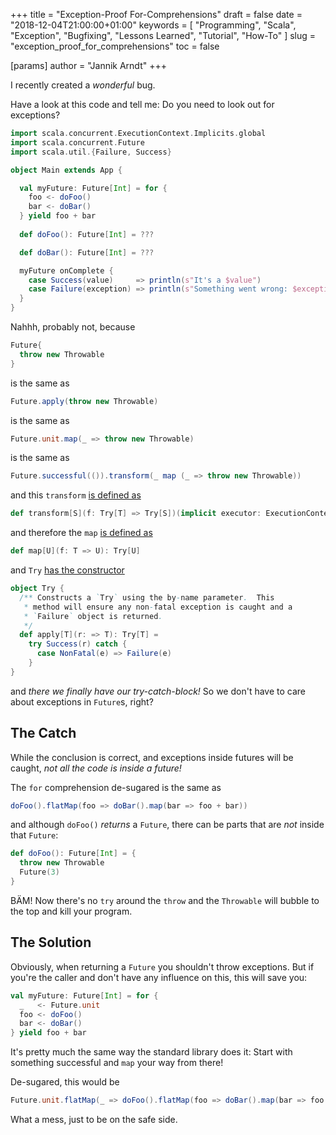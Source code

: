 +++
title = "Exception-Proof For-Comprehensions"
draft = false
date = "2018-12-04T21:00:00+01:00"
keywords = [ "Programming", "Scala", "Exception", "Bugfixing", "Lessons Learned", "Tutorial", "How-To" ]
slug = "exception_proof_for_comprehensions"
toc = false

[params]
  author = "Jannik Arndt"
+++

I recently created a _wonderful_ bug.

<!--more-->

Have a look at this code and tell me: Do you need to look out for exceptions?

```scala
import scala.concurrent.ExecutionContext.Implicits.global
import scala.concurrent.Future
import scala.util.{Failure, Success}

object Main extends App {

  val myFuture: Future[Int] = for {
    foo <- doFoo()
    bar <- doBar()
  } yield foo + bar
  
  def doFoo(): Future[Int] = ???

  def doBar(): Future[Int] = ???

  myFuture onComplete {
    case Success(value)     => println(s"It's a $value")
    case Failure(exception) => println(s"Something went wrong: $exception")
  }
}
```

Nahhh, probably not, because 

```scala
Future{
  throw new Throwable
}
```

is the same as 

```scala
Future.apply(throw new Throwable)
```

is the same as 

```scala
Future.unit.map(_ => throw new Throwable)
```

is the same as 

```scala
Future.successful(()).transform(_ map (_ => throw new Throwable))
```

and this `transform` [is defined as](https://github.com/scala/scala/blob/2.12.x/src/library/scala/concurrent/Future.scala#L257)

```scala
def transform[S](f: Try[T] => Try[S])(implicit executor: ExecutionContext): Future[S]
```

and therefore the `map` [is defined as](https://github.com/scala/scala/blob/2.12.x/src/library/scala/util/Try.scala#L105)

```scala
def map[U](f: T => U): Try[U]
```

and `Try` [has the constructor](https://github.com/scala/scala/blob/2.12.x/src/library/scala/util/Try.scala#L207-L216)

```scala
object Try {
  /** Constructs a `Try` using the by-name parameter.  This
   * method will ensure any non-fatal exception is caught and a
   * `Failure` object is returned.
   */
  def apply[T](r: => T): Try[T] =
    try Success(r) catch {
      case NonFatal(e) => Failure(e)
    }
}
```

and _there we finally have our try-catch-block!_ So we don't have to care about exceptions in `Future`s, right?

## The Catch

While the conclusion is correct, and exceptions inside futures will be caught, _not all the code is inside a future!_

The `for` comprehension de-sugared is the same as

```scala
doFoo().flatMap(foo => doBar().map(bar => foo + bar))
```

and although `doFoo()` _returns_ a `Future`, there can be parts that are _not_ inside that `Future`:

```scala
def doFoo(): Future[Int] = {
  throw new Throwable
  Future(3)
}
```

BÄM! Now there's no `try` around the `throw` and the `Throwable` will bubble to the top and kill your program.

## The Solution

Obviously, when returning a `Future` you shouldn't throw exceptions. But if you're the caller and don't have any influence on this, this will save you:

```scala
val myFuture: Future[Int] = for {
  _   <- Future.unit
  foo <- doFoo()
  bar <- doBar()
} yield foo + bar
```

It's pretty much the same way the standard library does it: Start with something successful and `map` your way from there!

De-sugared, this would be

```scala
Future.unit.flatMap(_ => doFoo().flatMap(foo => doBar().map(bar => foo + bar)))
```

What a mess, just to be on the safe side.
